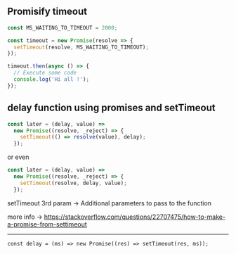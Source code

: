## Promisify timeout

```javascript
const MS_WAITING_TO_TIMEOUT = 2000;

const timeout = new Promise(resolve => {
  setTimeout(resolve, MS_WAITING_TO_TIMEOUT);
});

timeout.then(async () => {
  // Execute some code
  console.log('Hi all !');
});
```

## delay function using promises and setTimeout

```javascript
const later = (delay, value) =>
  new Promise((resolve, _reject) => {
    setTimeout(() => resolve(value), delay);
  });
```

or even

```javascript
const later = (delay, value) =>
  new Promise((resolve, _reject) => {
    setTimeout(resolve, delay, value);
  });
```

setTimeout 3rd param -> Additional parameters to pass to the function

more info -> https://stackoverflow.com/questions/22707475/how-to-make-a-promise-from-settimeout


---

`const delay = (ms) => new Promise((res) => setTimeout(res, ms));`